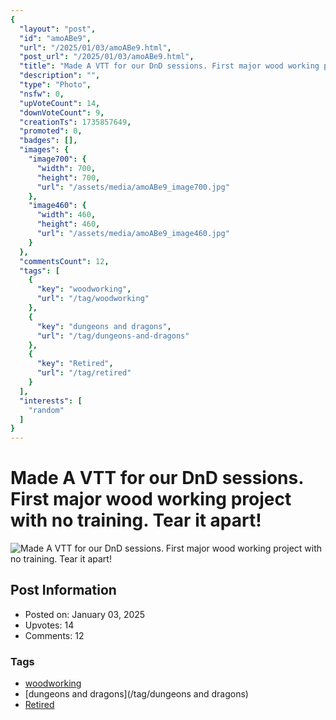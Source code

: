 ```yaml
---
{
  "layout": "post",
  "id": "amoABe9",
  "url": "/2025/01/03/amoABe9.html",
  "post_url": "/2025/01/03/amoABe9.html",
  "title": "Made A VTT for our DnD sessions. First major wood working project with no training. Tear it apart!",
  "description": "",
  "type": "Photo",
  "nsfw": 0,
  "upVoteCount": 14,
  "downVoteCount": 9,
  "creationTs": 1735857649,
  "promoted": 0,
  "badges": [],
  "images": {
    "image700": {
      "width": 700,
      "height": 700,
      "url": "/assets/media/amoABe9_image700.jpg"
    },
    "image460": {
      "width": 460,
      "height": 460,
      "url": "/assets/media/amoABe9_image460.jpg"
    }
  },
  "commentsCount": 12,
  "tags": [
    {
      "key": "woodworking",
      "url": "/tag/woodworking"
    },
    {
      "key": "dungeons and dragons",
      "url": "/tag/dungeons-and-dragons"
    },
    {
      "key": "Retired",
      "url": "/tag/retired"
    }
  ],
  "interests": [
    "random"
  ]
}
---
```


# Made A VTT for our DnD sessions. First major wood working project with no training. Tear it apart!

![Made A VTT for our DnD sessions. First major wood working project with no training. Tear it apart!](/assets/media/amoABe9_image700.jpg)

## Post Information

- Posted on: January 03, 2025
- Upvotes: 14
- Comments: 12

### Tags

- [woodworking](/tag/woodworking)
- [dungeons and dragons](/tag/dungeons and dragons)
- [Retired](/tag/Retired)
